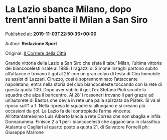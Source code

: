
# La Lazio sbanca Milano, dopo trent’anni batte il Milan a San Siro

Published at: **2019-11-03T22:50:36+00:00**

Author: **Redazione Sport**

Original: [Il Corriere della Città](https://www.ilcorrieredellacitta.com/news/sport/la-lazio-sbanca-milano-dopo-trentanni-batte-il-milan-a-san-siro.html)

Grande vittoria della Lazio a San Siro che sfata il tabu’ Milan, l’ultima vittoria dei biancocelesti risale al 1989. I ragazzi di Simone Inzaghi partono subito all’attacco e trovano il gol al 25′ con un gran colpo di testa di Ciro Immobile su assist di Lazzari. Ciruzzo, così è soprannominato l’attaccante napoletano, entra nella storia del club biancoceleste toccando con la rete di questa quota 100. Dopo aver subito il gol, l’ex Stefano Pioli scuote la squadra che alza il baricentro. Al 28′ i rossoneri trovano il pari grazie ad un’autorete di Bastos che devia in rete una palla spizzata da Piatek. Si va al riposo sull’1 a 1. Nella ripresa le squadre si allungano e si creano più occasioni da gol. La Lazio fa del contropiede l’arma vincente. All’ottantatreesimo Luis Alberto lancia a rete Correa che non sbaglia e infila Donnarumma. Finisce 2 a 1 per i biancocelesti che agganciano in classifica Atalanta e Cagliari al quarto posto a quota 21.
di Salvatore Fornelli
ph: Giuseppe Marrone
